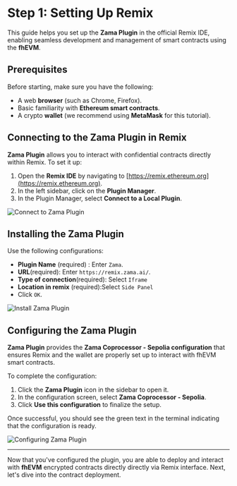 # Step 1: Setting Up Remix

This guide helps you set up the **Zama Plugin** in the official Remix IDE, enabling seamless development and management of smart contracts using the **fhEVM**.

## Prerequisites

Before starting, make sure you have the following:
- A web **browser** (such as Chrome, Firefox).
- Basic familiarity with **Ethereum smart contracts**.
- A crypto **wallet** (we recommend using **MetaMask** for this tutorial).

## Connecting to the Zama Plugin in Remix
**Zama Plugin** allows you to interact with confidential contracts directly within Remix. To set it up:

1. Open the **Remix IDE** by navigating to [https://remix.ethereum.org](https://remix.ethereum.org).
2. In the left sidebar, click on the **Plugin Manager**.
3. In the Plugin Manager, select **Connect to a Local Plugin**.

![Connect to Zama Plugin](https://colony-recorder.s3.amazonaws.com/files/2025-01-28/0c7520ae-e771-41c5-a5c3-b72d10e236ec/stack_animation.webp)

## Installing the Zama Plugin

Use the following configurations:

   - **Plugin Name** (required) : Enter `Zama`.
   - **URL**(required): Enter `https://remix.zama.ai/`.
   - **Type of connection**(required): Select `Iframe`
   - **Location in remix** (required):Select `Side Panel`
   - Click `OK`.

![Install Zama Plugin](https://colony-recorder.s3.amazonaws.com/files/2025-01-16/b8df3384-d3b1-4845-8205-a23206081051/stack_animation.webp)


## Configuring the Zama Plugin
**Zama Plugin** provides the **Zama Coprocessor - Sepolia configuration** that ensures Remix and the wallet are properly set up to interact with fhEVM smart contracts.

To complete the configuration:
1. Click the **Zama Plugin** icon in the sidebar to open it.
2. In the configuration screen, select **Zama Coprocessor - Sepolia**.
3. Click **Use this configuration** to finalize the setup.

Once successful, you should see the green text in the terminal indicating that the configuration is ready.

![Configuring Zama Plugin](https://colony-recorder.s3.amazonaws.com/files/2025-01-28/3b532cb8-8dba-44ab-a082-bedaa2465348/stack_animation.webp)
 

---
Now that you've configured the plugin, you are able to deploy and interact with **fhEVM** encrypted contracts directly directly via Remix interface. Next, let's dive into the contract deployment.
